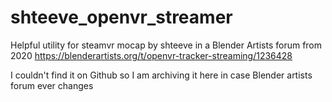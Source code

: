 # shteeve_openvr_streamer
 Helpful utility for steamvr mocap by shteeve in a Blender Artists forum from 2020
https://blenderartists.org/t/openvr-tracker-streaming/1236428

I couldn't find it on Github so I am archiving it here in case Blender artists forum ever changes